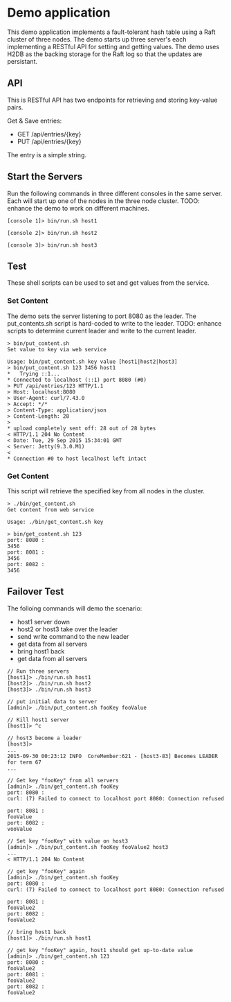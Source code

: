 # Demo application

This demo application implements a fault-tolerant hash table using a
Raft cluster of three nodes.  The demo starts up three server's each
implementing a RESTful API for setting and getting values.  The demo
uses H2DB as the backing storage for the Raft log so that the updates
are persistant.

## API

This is RESTful API has two endpoints for retrieving and storing key-value pairs.

Get & Save entries:
  - GET /api/entries/{key}
  - PUT /api/entries/{key}
  
The entry is a simple string.

## Start the Servers

Run the following commands in three different consoles in the same server. Each will
start up one of the nodes in the three node cluster.
TODO: enhance the demo to work on different machines.

```
[console 1]> bin/run.sh host1

[console 2]> bin/run.sh host2

[console 3]> bin/run.sh host3
```

## Test

These shell scripts can be used to set and get values from the service.

### Set Content

The demo sets the server listening to port 8080 as the leader. The
put_contents.sh script is hard-coded to write to the leader. TODO:
enhance scripts to determine current leader and write to the current
leader.

```
> bin/put_content.sh
Set value to key via web service

Usage: bin/put_content.sh key value [host1|host2|host3]
> bin/put_content.sh 123 3456 host1
*   Trying ::1...
* Connected to localhost (::1) port 8080 (#0)
> PUT /api/entries/123 HTTP/1.1
> Host: localhost:8080
> User-Agent: curl/7.43.0
> Accept: */*
> Content-Type: application/json
> Content-Length: 28
>
* upload completely sent off: 28 out of 28 bytes
< HTTP/1.1 204 No Content
< Date: Tue, 29 Sep 2015 15:34:01 GMT
< Server: Jetty(9.3.0.M1)
<
* Connection #0 to host localhost left intact
```

### Get Content

This script will retrieve the specified key from all nodes in the cluster.

```
> ./bin/get_content.sh
Get content from web service

Usage: ./bin/get_content.sh key

> bin/get_content.sh 123
port: 8080 :
3456
port: 8081 :
3456
port: 8082 :
3456
```

## Failover Test
The folloing commands will demo the scenario:
  - host1 server down
  - host2 or host3 take over the leader
  - send write command to the new leader
  - get data from all servers
  - bring host1 back
  - get data from all servers

```
// Run three servers
[host1]> ./bin/run.sh host1
[host2]> ./bin/run.sh host2
[host3]> ./bin/run.sh host3

// put initial data to server 
[admin]> ./bin/put_content.sh fooKey fooValue

// Kill host1 server
[host1]> ^c

// host3 become a leader
[host3]>
...
2015-09-30 00:23:12 INFO  CoreMember:621 - [host3-83] Becomes LEADER for term 67
...

// Get key "fooKey" from all servers
[admin]> ./bin/get_content.sh fooKey
port: 8080 :
curl: (7) Failed to connect to localhost port 8080: Connection refused

port: 8081 :
fooValue
port: 8082 :
vooValue

// Set key "fooKey" with value on host3
[admin]> ./bin/put_content.sh fooKey fooValue2 host3
...
< HTTP/1.1 204 No Content

// get key "fooKey" again
[admin]> ./bin/get_content.sh fooKey
port: 8080 :
curl: (7) Failed to connect to localhost port 8080: Connection refused

port: 8081 :
fooValue2
port: 8082 :
fooValue2

// bring host1 back
[host1]> ./bin/run.sh host1

// get key "fooKey" again, host1 should get up-to-date value
[admin]> ./bin/get_content.sh 123
port: 8080 :
fooValue2
port: 8081 :
fooValue2
port: 8082 :
fooValue2

```
